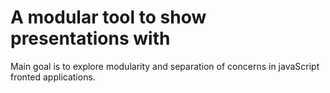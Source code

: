 A modular tool to show presentations with
=========================================

Main goal is to explore modularity and separation of concerns in javaScript fronted applications.
